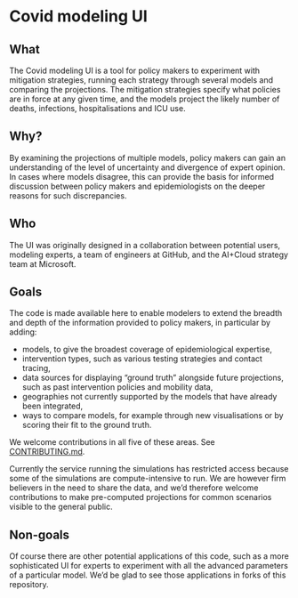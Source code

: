 # Covid modeling UI

## What

The Covid modeling UI is a tool for policy makers to experiment with mitigation strategies, running each strategy through several models and comparing the projections. The mitigation strategies specify what policies are in force at any given time, and the models project the likely number of deaths, infections, hospitalisations and ICU use.

## Why?

By examining the projections of multiple models, policy makers can gain an understanding of the level of uncertainty and divergence of expert opinion. In cases where models disagree, this can provide the basis for informed discussion between policy makers and epidemiologists on the deeper reasons for such discrepancies.

## Who

The UI was originally designed in a collaboration between potential users, modeling experts, a team of engineers at GitHub, and the AI+Cloud strategy team at Microsoft.

## Goals

The code is made available here to enable modelers to extend the breadth and depth of the information provided to policy makers, in particular by adding:

- models, to give the broadest coverage of epidemiological expertise,
- intervention types, such as various testing strategies and contact tracing,
- data sources for displaying “ground truth” alongside future projections, such as past intervention policies and mobility data,
- geographies not currently supported by the models that have already been integrated,
- ways to compare models, for example through new visualisations or by scoring their fit to the ground truth.

We welcome contributions in all five of these areas. See [CONTRIBUTING.md](CONTRIBUTING.md).

Currently the service running the simulations has restricted access because some of the simulations are compute-intensive to run. We are however firm believers in the need to share the data, and we’d therefore welcome contributions to make pre-computed projections for common scenarios visible to the general public.

## Non-goals

Of course there are other potential applications of this code, such as a more sophisticated UI for experts to experiment with all the advanced parameters of a particular model. We’d be glad to see those applications in forks of this repository.
